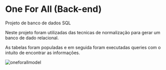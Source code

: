 # One For All (Back-end)

Projeto de banco de dados SQL

Neste projeto foram utilizadas das tecnicas de normalização para gerar um banco de dado relacional.

As tabelas foram populadas e em seguida foram executadas queries com o intuito de encontrar as informações.

![oneforallmodel](https://user-images.githubusercontent.com/108986668/220366519-aac13b3b-c341-4fc8-aca4-48966c1030d6.jpeg)
